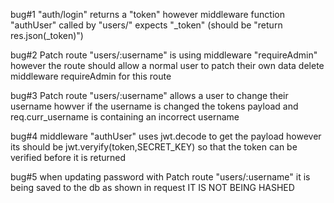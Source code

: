 bug#1
"auth/login" returns a "token" however middleware function "authUser" called by "users/" expects "\_token"
(should be "return res.json(\_token)")

bug#2
Patch route "users/:username" is using middleware "requireAdmin" however the route should allow a normal user to patch their own data
delete middleware requireAdmin for this route

bug#3
Patch route "users/:username" allows a user to change their username howver if the username is changed the tokens payload and req.curr_username is containing an incorrect username

bug#4
middleware "authUser" uses jwt.decode to get the payload however its should be jwt.veryify(token,SECRET_KEY) so that the token can be verified before it is returned

bug#5
when updating password with Patch route "users/:username" it is being saved to the db as shown in request IT IS NOT BEING HASHED
